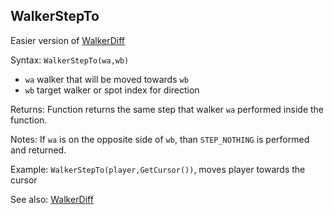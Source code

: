 ## WalkerStepTo

Easier version of [WalkerDiff](/api-native-functions/walkerdiff.md)

Syntax: `WalkerStepTo(wa,wb)`

* `wa` walker that will be moved towards `wb`
* `wb` target walker or spot index for direction

Returns: Function returns the same step that walker `wa` performed inside the function.

Notes: If `wa` is on the opposite side of `wb`, than `STEP_NOTHING` is performed and returned.

Example: `WalkerStepTo(player,GetCursor())`, moves player towards the cursor

See also: [WalkerDiff](/api-native-functions/walkerdiff.md)

